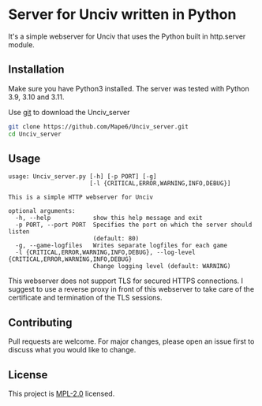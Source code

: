 # Server for Unciv written in Python

It's a simple webserver for Unciv that uses the Python built in http.server module.

## Installation

Make sure you have Python3 installed.
The server was tested with Python 3.9, 3.10 and 3.11.

Use [git](https://git-scm.com) to download the Unciv_server

```bash
git clone https://github.com/Mape6/Unciv_server.git
cd Unciv_server
```

## Usage

```
usage: Unciv_server.py [-h] [-p PORT] [-g]
                       [-l {CRITICAL,ERROR,WARNING,INFO,DEBUG}]

This is a simple HTTP webserver for Unciv

optional arguments:
  -h, --help            show this help message and exit
  -p PORT, --port PORT  Specifies the port on which the server should listen
                        (default: 80)
  -g, --game-logfiles   Writes separate logfiles for each game
  -l {CRITICAL,ERROR,WARNING,INFO,DEBUG}, --log-level {CRITICAL,ERROR,WARNING,INFO,DEBUG}
                        Change logging level (default: WARNING)
```

This webserver does not support TLS for secured HTTPS connections. I suggest to use a reverse proxy in front of this webserver to take care of the certificate and termination of the TLS sessions.


## Contributing
Pull requests are welcome. For major changes, please open an issue first to discuss what you would like to change.


## License
This project is [MPL-2.0](https://github.com/Mape6/Unciv_server/blob/main/LICENSE) licensed.

